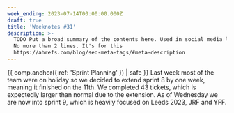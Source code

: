```yaml
---
week_ending: 2023-07-14T00:00:00.000Z
draft: true
title: 'Weeknotes #31'
description: >-
  TODO Put a broad summary of the contents here. Used in social media links etc.
  No more than 2 lines. It's for this
  https://ahrefs.com/blog/seo-meta-tags/#meta-description
---
```

{{ comp.anchor({ ref: 'Sprint Planning' }) | safe }}
Last week most of the team were on holiday so we decided to extend sprint 8 by one week, meaning it finished on the 11th. We completed 43 tickets, which is expectedly larger than normal due to the extension. As of Wednesday we are now into sprint 9, which is heavily focused on Leeds 2023, JRF and YFF.
